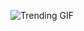 
<!-- GIF_SECTION -->
![Trending GIF](https://media2.giphy.com/media/v1.Y2lkPThiYjIxNzcyYnhzem5tdHliaG9neHZ5ZWVoeDlhaTNxdWh5dTltazIwYXY2MDl5NCZlcD12MV9naWZzX3NlYXJjaCZjdD1n/khMQDMRqOBEToISmyp/giphy.gif)
<!-- END_GIF_SECTION -->
